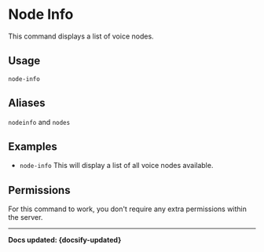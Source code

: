 # Node Info
This command displays a list of voice nodes.

## Usage
`node-info`

## Aliases
`nodeinfo` and `nodes`

## Examples
- `node-info` This will display a list of all voice nodes available. 

## Permissions
For this command to work, you don't require any extra permissions within the server.

----

**Docs updated: {docsify-updated}**